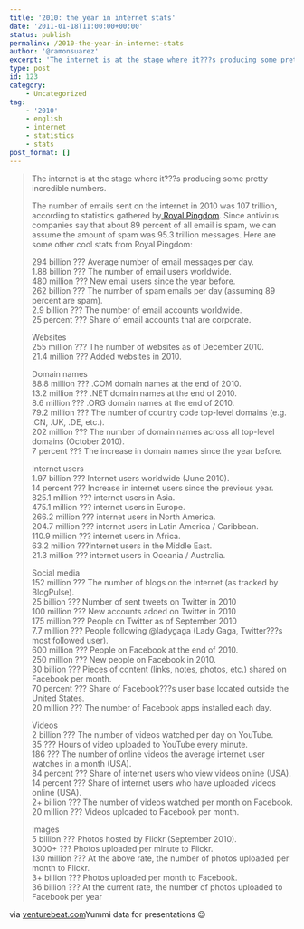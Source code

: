 ```yaml
---
title: '2010: the year in internet stats'
date: '2011-01-18T11:00:00+00:00'
status: publish
permalink: /2010-the-year-in-internet-stats
author: '@ramonsuarez'
excerpt: 'The internet is at the stage where it???s producing some pretty incredible numbers. The number of emails sent on the internet in 2010 was 107 trillion, according to statistics gathered by Royal Pingdom. Since antivirus companies say that about 89 pe...'
type: post
id: 123
category:
    - Uncategorized
tag:
    - '2010'
    - english
    - internet
    - statistics
    - stats
post_format: []
---
```

> The internet is at the stage where it???s producing some pretty incredible numbers.
> 
> The number of emails sent on the internet in 2010 was 107 trillion, according to statistics gathered by[ Royal Pingdom](http://venturebeat.com/2011/01/12/2010-the-year-in-internet-stats/?utm_source=feedburner&utm_medium=feed&utm_campaign=Feed%3A+Venturebeat+%28VentureBeat%29/294%20billion%20???%20Average%20number%20of%20email%20messages%20per%20day.%201.88%20billion%20???%20The%20number%20of%20email%20users%20worldwide.%20480%20million%20???%20New%20email%20users%20since%20the%20year%20before.%2089.1%%20???%20The%20share%20of%20emails%20that%20were%20spam.%20262%20billion%20???%20The%20number%20of%20spam%20emails%20per%20day%20(assuming%2089%%20are%20spam).%202.9%20billion%20???%20The%20number%20of%20email%20accounts%20worldwide.%2025%%20???%20Share%20of%20email%20accounts%20that%20are%20corporate.%20Websites%20255%20million%20???%20The%20number%20of%20websites%20as%20of%20December%202010.%2021.4%20million%20???%20Added%20websites%20in%202010.%20Web%20servers%2039.1%%20???%20Growth%20in%20the%20number%20of%20Apache%20websites%20in%202010.%2015.3%%20???%20Growth%20in%20the%20number%20of%20IIS%20websites%20in%202010.%204.1%%20???%20Growth%20in%20the%20number%20of%20nginx%20websites%20in%202010.%205.8%%20???%20Growth%20in%20the%20number%20of%20Google%20GWS%20websites%20in%202010.%2055.7%%20???%20Growth%20in%20the%20number%20of%20Lighttpd%20websites%20in%202010.%20%20%20Domain%20names%2088.8%20million%20???%20.COM%20domain%20names%20at%20the%20end%20of%202010.%2013.2%20million%20???%20.NET%20domain%20names%20at%20the%20end%20of%202010.%208.6%20million%20???%20.ORG%20domain%20names%20at%20the%20end%20of%202010.%2079.2%20million%20???%20The%20number%20of%20country%20code%20top-level%20domains%20(e.g.%20.CN,%20.UK,%20.DE,%20etc.).%20202%20million%20???%20The%20number%20of%20domain%20names%20across%20all%20top-level%20domains%20(October%202010).%207%%20???%20The%20increase%20in%20domain%20names%20since%20the%20year%20before.%20Internet%20users%201.97%20billion%20???%20Internet%20users%20worldwide%20(June%202010).%2014%%20???%20Increase%20in%20Internet%20users%20since%20the%20previous%20year.%20825.1%20million%20???%20Internet%20users%20in%20Asia.%20475.1%20million%20???%20Internet%20users%20in%20Europe.%20266.2%20million%20???%20Internet%20users%20in%20North%20America.%20204.7%20million%20???%20Internet%20users%20in%20Latin%20America%20/%20Caribbean.%20110.9%20million%20???%20Internet%20users%20in%20Africa.%2063.2%20million%20???%20Internet%20users%20in%20the%20Middle%20East.%2021.3%20million%20???%20Internet%20users%20in%20Oceania%20/%20Australia.%20%20%20Social%20media%20152%20million%20???%20The%20number%20of%20blogs%20on%20the%20Internet%20(as%20tracked%20by%20BlogPulse).%2025%20billion%20???%20Number%20of%20sent%20tweets%20on%20Twitter%20in%202010%20100%20million%20???%20New%20accounts%20added%20on%20Twitter%20in%202010%20175%20million%20???%20People%20on%20Twitter%20as%20of%20September%202010%207.7%20million%20???%20People%20following%20@ladygaga%20(Lady%20Gaga,%20Twitter???s%20most%20followed%20user).%20600%20million%20???%20People%20on%20Facebook%20at%20the%20end%20of%202010.%20250%20million%20???%20New%20people%20on%20Facebook%20in%202010.%2030%20billion%20???%20Pieces%20of%20content%20(links,%20notes,%20photos,%20etc.)%20shared%20on%20Facebook%20per%20month.%2070%%20???%20Share%20of%20Facebook???s%20user%20base%20located%20outside%20the%20United%20States.%2020%20million%20???%20The%20number%20of%20Facebook%20apps%20installed%20each%20day.%20Web%20browsers%20%20%20Videos%202%20billion%20???%20The%20number%20of%20videos%20watched%20per%20day%20on%20YouTube.%2035%20???%20Hours%20of%20video%20uploaded%20to%20YouTube%20every%20minute.%20186%20???%20The%20number%20of%20online%20videos%20the%20average%20Internet%20user%20watches%20in%20a%20month%20(USA).%2084%%20???%20Share%20of%20Internet%20users%20that%20view%20videos%20online%20(USA).%2014%%20???%20Share%20of%20Internet%20users%20that%20have%20uploaded%20videos%20online%20(USA).%202+%20billion%20???%20The%20number%20of%20videos%20watched%20per%20month%20on%20Facebook.%2020%20million%20???%20Videos%20uploaded%20to%20Facebook%20per%20month.%20Images%205%20billion%20???%20Photos%20hosted%20by%20Flickr%20(September%202010).%203000+%20???%20Photos%20uploaded%20per%20minute%20to%20Flickr.%20130%20million%20???%20At%20the%20above%20rate,%20the%20number%20of%20photos%20uploaded%20per%20month%20to%20Flickr.%203+%20billion%20???%20Photos%20uploaded%20per%20month%20to%20Facebook.%2036%20billion%20???%20At%20the%20current%20rate,%20the%20number%20of%20photos%20uploaded%20to%20Facebook%20per%20year.). Since antivirus companies say that about 89 percent of all email is spam, we can assume the amount of spam was 95.3 trillion messages. Here are some other cool stats from Royal Pingdom:
> 
> 294 billion ??? Average number of email messages per day.  
> 1.88 billion ??? The number of email users worldwide.  
> 480 million ??? New email users since the year before.  
> 262 billion ??? The number of spam emails per day (assuming 89 percent are spam).  
> 2.9 billion ??? The number of email accounts worldwide.  
> 25 percent ??? Share of email accounts that are corporate.
> 
> Websites  
> 255 million ??? The number of websites as of December 2010.  
> 21.4 million ??? Added websites in 2010.
> 
> Domain names  
> 88.8 million ??? .COM domain names at the end of 2010.  
> 13.2 million ??? .NET domain names at the end of 2010.  
> 8.6 million ??? .ORG domain names at the end of 2010.  
> 79.2 million ??? The number of country code top-level domains (e.g. .CN, .UK, .DE, etc.).  
> 202 million ??? The number of domain names across all top-level domains (October 2010).  
> 7 percent ??? The increase in domain names since the year before.
> 
> Internet users  
> 1.97 billion ??? Internet users worldwide (June 2010).  
> 14 percent ??? Increase in internet users since the previous year.  
> 825.1 million ??? internet users in Asia.  
> 475.1 million ??? internet users in Europe.  
> 266.2 million ??? internet users in North America.  
> 204.7 million ??? internet users in Latin America / Caribbean.  
> 110.9 million ??? internet users in Africa.  
> 63.2 million ???internet users in the Middle East.  
> 21.3 million ??? internet users in Oceania / Australia.
> 
> Social media  
> 152 million ??? The number of blogs on the Internet (as tracked by BlogPulse).  
> 25 billion ??? Number of sent tweets on Twitter in 2010  
> 100 million ??? New accounts added on Twitter in 2010  
> 175 million ??? People on Twitter as of September 2010  
> 7.7 million ??? People following @ladygaga (Lady Gaga, Twitter???s most followed user).  
> 600 million ??? People on Facebook at the end of 2010.  
> 250 million ??? New people on Facebook in 2010.  
> 30 billion ??? Pieces of content (links, notes, photos, etc.) shared on Facebook per month.  
> 70 percent ??? Share of Facebook???s user base located outside the United States.  
> 20 million ??? The number of Facebook apps installed each day.
> 
> Videos  
> 2 billion ??? The number of videos watched per day on YouTube.  
> 35 ??? Hours of video uploaded to YouTube every minute.  
> 186 ??? The number of online videos the average internet user watches in a month (USA).  
> 84 percent ??? Share of internet users who view videos online (USA).  
> 14 percent ??? Share of internet users who have uploaded videos online (USA).  
> 2+ billion ??? The number of videos watched per month on Facebook.  
> 20 million ??? Videos uploaded to Facebook per month.
> 
> Images  
> 5 billion ??? Photos hosted by Flickr (September 2010).  
> 3000+ ??? Photos uploaded per minute to Flickr.  
> 130 million ??? At the above rate, the number of photos uploaded per month to Flickr.  
> 3+ billion ??? Photos uploaded per month to Facebook.  
> 36 billion ??? At the current rate, the number of photos uploaded to Facebook per year

via [venturebeat.com](http://venturebeat.com/2011/01/12/2010-the-year-in-internet-stats/?utm_source=feedburner&utm_medium=feed&utm_campaign=Feed%3A+Venturebeat+%28VentureBeat%29)</div>Yummi data for presentations 😉

</div>